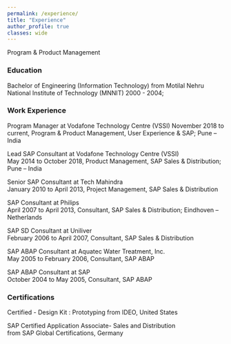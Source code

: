 ```yaml
---
permalink: /experience/
title: "Experience"
author_profile: true
classes: wide
---
```


<!-- <i class="fas fa-cloud-download-alt fa-sm"></i>&nbsp;&nbsp;&nbsp;<a href="https://drive.google.com/file/d/0Bxv-W3aFgWEDWnozYjItR2w5YTA/view?usp=sharing" title="Download resume" style="text-decoration:none; color:#2DC14F" target="_blank">Download resume</a> -->

Program & Product Management

<h3>Education</h3>
Bachelor of Engineering (Information Technology)  
from Motilal Nehru National Institute of Technology (MNNIT)  
2000 - 2004;

<h3>Work Experience</h3>
Program Manager at Vodafone Technology Centre (VSSI)  
November 2018 to current, Program & Product Management, User Experience & SAP; Pune – India

Lead SAP Consultant at Vodafone Technology Centre (VSSI)  
May 2014 to October 2018, Product Management, SAP Sales & Distribution; Pune – India 

Senior SAP Consultant at Tech Mahindra  
January 2010 to April 2013, Project Management, SAP Sales & Distribution 

SAP Consultant at Philips  
April 2007 to April 2013, Consultant, SAP Sales & Distribution; Eindhoven – Netherlands

SAP SD Consultant at Uniliver  
February 2006 to April 2007, Consultant, SAP Sales & Distribution 

SAP ABAP Consultant at Aquatec Water Treatment, Inc.  
May 2005 to February 2006, Consultant, SAP ABAP

SAP ABAP Consultant at SAP  
October 2004 to May 2005, Consultant, SAP ABAP

<h3>Certifications</h3>
Certified - Design Kit : Prototyping  
from IDEO, United States 

SAP Certified Application Associate- Sales and Distribution  
from SAP Global Certifications, Germany
